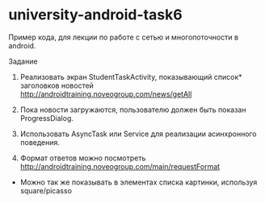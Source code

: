 university-android-task6
===================

Пример кода, для лекции по работе с сетью и многопоточности в android. <br/>

Задание <br/>

1. Реализовать экран StudentTaskActivity, показывающий список* заголовков новостей http://androidtraining.noveogroup.com/news/getAll

2. Пока новости загружаются, пользователю должен быть показан ProgressDialog.
3. Использовать AsyncTask или Service для реализации асинхронного поведения.
4. Формат ответов можно посмотреть http://androidtraining.noveogroup.com/main/requestFormat

* Можно так же показывать в элементах списка картинки, используя square/picasso
